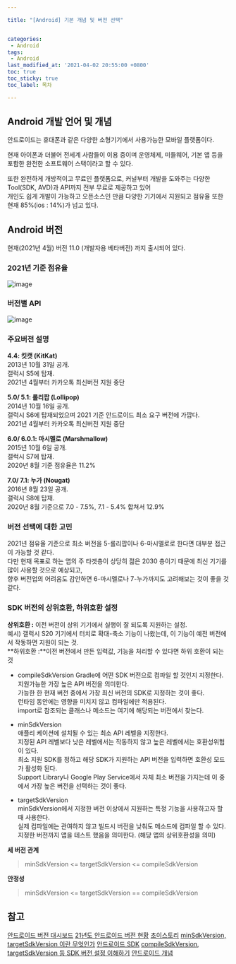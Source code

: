 ```yaml
---

title: "[Android] 기본 개념 및 버전 선택"


categories: 
 - Android
tags: 
 - Android
last_modified_at: '2021-04-02 20:55:00 +0800'
toc: true
toc_sticky: true
toc_label: 목차

---
```

## Android 개발 언어 및 개념

안드로이드는 휴대폰과 같은 다양한 소형기기에서 사용가능한 모바일 플랫폼이다.   

현재 아이폰과 더불어 전세계 사람들이 이용 중이며 운영체제, 미들웨어, 기본 앱 등을 포함한 완전한 소프트웨어 스택이라고 할 수 있다.  

또한 완전하게 개방적이고 무료인 플랫폼으로, 커널부터 개발을 도와주는 다양한 Tool(SDK, AVD)과 API까지 전부 무료로 제공하고 있어    
개인도 쉽게 개발이 가능하고 오픈소스인 만큼 다양한 기기에서 지원되고 점유율 또한 현재 85%(ios : 14%)가 넘고 있다.   
   
## Android 버전

현재(2021년 4월)  버전 11.0 (개발자용 베타버전) 까지  출시되어 있다.    

   

### **2021년 기준 점유율**   

![image](https://user-images.githubusercontent.com/66898243/113575048-40009300-9658-11eb-8bb0-954d63ac0068.png)   
    

### **버전별 API**

![image](https://user-images.githubusercontent.com/66898243/113575078-4b53be80-9658-11eb-900d-7ef7a52d6e85.png)

    

### **주요버전 설명**   

**4.4: 킷캣 (KitKat)**   
2013년 10월 31일 공개.   
갤럭시 S5에 탑재.     
2021년 4월부터 카카오톡 최신버전 지원 중단     
     
**5.0/ 5.1: 롤리팝 (Lollipop)**     
2014년 10월 16일 공개.   
갤럭시 S6에 탑재되었으며 2021 기준 안드로이드 최소 요구 버전에 가깝다.    
2021년 4월부터 카카오톡 최신버전 지원 중단    
    
**6.0/ 6.0.1: 마시멜로 (Marshmallow)**    
2015년 10월 6일 공개.    
갤럭시 S7에 탑재.    
2020년 8월 기준 점유율은 11.2%    
    
**7.0/ 7.1: 누가 (Nougat)**    
2016년 8월 23일 공개.    
갤럭시 S8에 탑재.    
2020년 8월 기준으로 7.0 - 7.5%, 7.1 - 5.4% 합쳐서 12.9%    
       
   
### 버전 선택에 대한 고민     
2021년 점유율 기준으로 최소 버전을 5-롤리팝이나 6-마시멜로로 한다면 대부분 접근이 가능할 것 같다.    
다만 현재 목표로 하는 앱의 주 타겟층이 상당히 젊은 2030 층이기 때문에 최신 기기를 많이 사용할 것으로 예상되고,     
향후 버전업의 어려움도 감안하면 6-마시멜로나 7-누가까지도 고려해보는 것이 좋을 것 같다.

### SDK 버전의 상위호환, 하위호환 설정    
**상위호환 :** 이전 버전이 상위 기기에서 실행이 잘 되도록 지원하는 설정.    
예시) 갤럭시 S20 기기에서  터치로 확대-축소 기능이 나왔는데, 이 기능이 예전 버전에서 작동하면 지원이 되는 것.    
**하위호환 :**이전 버전에서 만든 입력값, 기능을 처리할 수 있다면 하위 호환이 되는 것    

       
    
- compileSdkVersion
    Gradle에 어떤 SDK 버전으로 컴파일 할 것인지 지정한다.    
    지원가능한 가장 높은 API 버전을 의미한다.        
    가능한 한 현재 버전 중에서 가장 최신 버전의 SDK로 지정하는 것이 좋다.        
    런타임 동안에는 영향을 미치지 않고 컴파일에만 적용된다.    
    import로 참조되는 클래스나 메소드는 여기에 해당되는 버전에서 찾는다.    

- minSdkVersion        
    애플리 케이션에 설치될 수 있는 최소 API 레벨을 지정한다.        
    지정된 API 레벨보다 낮은 레벨에서는 작동하지 않고 높은 레벨에서는 호환성위험이 있다.        
    최소 지원 SDK를 정하고 해당 SDK가 지원하는 API 버전을 입력하면 호환성 모드가 활성화 된다.    
    Support Library나 Google Play Service에서 자체 최소 버전을 가지는데 이 중에서 가장 높은 버전을 선택하는 것이 좋다.    

- targetSdkVersion        
    minSdkVersion에서 지정한 버전 이상에서 지원하는 특정 기능을 사용하고자 할 때 사용한다.    
    실제 컴파일에는 관여하지 않고 빌드시 버전을 낮춰도 메소드에 컴파일 할 수 있다.    
    지정한 버전까지 앱을 테스트 했음을 의미한다. (해당 앱의 상위호환성을 의미)    

**세 버전 관계**    
> minSdkVersion <= targetSdkVersion <= compileSdkVersion    

**안정성**    
> minSdkVersion <= targetSdkVersion == compileSdkVersion    
    
    

## 참고
[안드로이드 버전 대시보드](https://developer.android.com/about/dashboards?hl=ko)
[21년도 안드로이드 버전 현황](https://soo0100.tistory.com/1431)
[초이스토리](https://choistory20.tistory.com/2)
[minSdkVersion, targetSdkVersion 이란 무엇인가](https://dreamaz.tistory.com/78)
[안드로이드 SDK](https://developer.android.com/guide/topics/manifest/uses-sdk-element?hl=ko)
[compileSdkVersion, targetSdkVersion 등 SDK 버전 설정 이해하기](https://duzi077.tistory.com/141)
[안드로이드 개념](https://kairo96.gitbooks.io/android/content/ch1.1.html)
